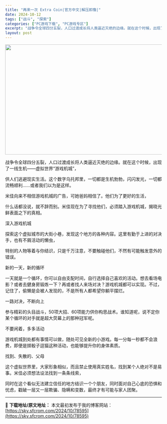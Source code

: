 ```yaml
---
title: "再来一次 Extra Coin|官方中文|解压即撸|"
date: 2024-10-12
tags: ["战斗", "探索"]
categories: ["PC游戏下载", "PC游戏专区"]
excerpt: "战争令全球四分五裂，人口过渡成长将人类逼近灭绝的边缘。就在这个时候，出现了一线生机——虚拟世界“游戏机城”， 供人们逃避现实生活。这个数字乌托邦里，一切都是生机勃勃，闪闪发光，一切都流畅顺利……或者我们以为是这样。 米佳向来不相信游戏机城的广告，可她爸妈相信了。他们为了更好的生活， 什么话都没说，就&hellip;"
layout: post
---
```


<img class="aligncenter size-full wp-image-78572" src="https://sky.sfcrom.com/wp-content/uploads/2024/10/2024101215123622.webp" alt="" width="616" height="353" />

战争令全球四分五裂，人口过渡成长将人类逼近灭绝的边缘。就在这个时候，出现了一线生机——虚拟世界“游戏机城”，

供人们逃避现实生活。这个数字乌托邦里，一切都是生机勃勃，闪闪发光，一切都流畅顺利……或者我们以为是这样。

米佳向来不相信游戏机城的广告，可她爸妈相信了。他们为了更好的生活，

什么话都没说，就不辞而别。米佳现在为了寻找他们，必须踏入游戏机城，揭晓光鲜表面之下的真相。

深入游戏机城

探索这个虚拟城市的大街小巷，发现这个地方的各种内容。这里有勤于上进的对决手，也有不屑活动的懒虫，

特别的人物等着与你结识，只是千万注意，不要触碰他们，不然有可能触发意外的错误。

新的一天，新的循环

一天就是一个循环，你可以自由支配时间，自行选择自己喜欢的活动。想去看场电影？或者去健身房锻炼一下？再或者找人来场对决？游戏机城都可以实现。不过，记住了，偷懒是会被人发现的，不是所有人都希望你躺平摆烂。

一路对决，不断向上

参与精彩的头目战斗，50项大招、60项能力供你构思战术。谁知道呢，说不定你某个循环的对手就是超大荧幕上的那种冠军呢。

不要闲着，多多活动

游戏机城到处都有事情可以做，随处可见全新的小游戏。每一分每一秒都不会浪费，即便是掷骰子逗猫这种活动，也能够提升你的身体素质。

找到、失散的、父母

这个虚拟世界里，大家形象相似，而且禁止使用真实姓名，找到某个人绝对不是易事。米佳必须想法设法找到一条条线索，

同时在这个看似无法建立信任的地方结识一个个朋友，同时面对自己心底的恐惧和忧虑，戳破一层又一层欺骗、隐瞒和变数，最终才有可能与家人团聚。

---
📖 **下载地址/原文地址：** 本文最初发布于我的博客网站：[https://sky.sfcrom.com/2024/10/78595](https://sky.sfcrom.com/2024/10/78595)
